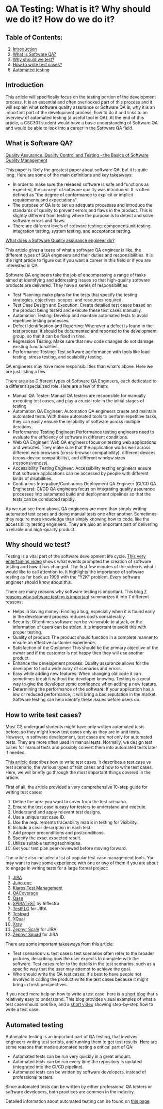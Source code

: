 # QA Testing: What is it? Why should we do it? How do we do it?

## Table of Contents:

1. [Introduction](#introduction-1)
2. [What is Software QA?](#what-is-software-qa-1)
3. [Why should we test?](#why-should-we-test-1)
4. [How to write test cases?](#how-to-write-test-cases-1)
5. [Automated testing](#automated-testing-1)

## Introduction

This article will specifically focus on the testing portion of the development process. It is an essential and often overlooked part of this process and it will explain what software quality assurance or Software QA is, why it is an important part of the development process, how to do it and links to an overview of automated testing (a useful tool in QA). 
At the end of this article, a CSC301 student would have a basic understanding of Software QA and would be able to look into a career in the Software QA field.


## What is Software QA?

[Quality Assurance, Quality Control and Testing - the Basics of Software Quality Management](https://www.altexsoft.com/whitepapers/quality-assurance-quality-control-and-testing-the-basics-of-software-quality-management/)

This paper is likely the greatest paper about software QA, but it is quite long. Here are some of the main definitions and key takeaways:
- In order to make sure the released software is safe and functions as expected, the concept of software quality was introduced. It is often defined as "the degree of conformance to explicit or implicit requirements and expectations".
- The purpose of QA is to set up adequate processes and introduce the standards of quality to prevent errors and flaws in the product. This is slightly different from testing where the purpose is to detect and solve software errors and flaws.
- There are different levels of software testing: component/unit testing, integration testing, system testing, and acceptance testing.

[What does a Software Quality assurance engineer do?](https://www.careerexplorer.com/careers/software-quality-assurance-engineer/)

This article gives a tease of what a software QA engineer is like, the different types of SQA engineers and their duties and responsibilities. It is the right article to figure out if you want a career in this field or if you are interested in QA.

Software QA engineers take the job of encompassing a range of tasks aimed at identifying and addressing issues so that high-quality software products are delivered. They have a series of responsibilities: 

- Test Planning: make plans for the tests that specify the testing strategies, objectives, scopes, and resources required.
- Test Case Design and Execution: Create detailed test cases based on the product being tested and execute these test cases manually.
- Automation Testing: Develop and maintain automated tests to avoid repetitive testing processes.
- Defect Identification and Reporting: Whenever a defect is found in the test process, it should be documented and reported to the development group, so that it can be fixed in time.
- Regression Testing: Make sure that new code changes do not damage existing functionalities.
- Performance Testing: Test software performance with tools like load testing, stress testing, and scalability testing.

QA engineers may have more responsibilities than what's above. Here we are just listing a few.

There are also Different types of Software QA Engineers, each dedicated to a different specialized role. Here are a few of them: 

- Manual QA Tester: Manual QA testers are responsible for manually executing test cases, and play a crucial role in the initial stages of testing.
- Automation QA Engineer: Automation QA engineers create and maintain automated tests. With these automated tools to perform repetitive tasks, they can easily ensure the reliability of software across multiple iterations.
- Performance Testing Engineer: Performance testing engineers need to evaluate the efficiency of software in different conditions.
- Web QA Engineer: Web QA engineers focus on testing web applications and websites. They make sure that the application works well across different web browsers (cross-browser compatibility), different devices (cross-device compatibility), and different window sizes (responsiveness).
- Accessibility Testing Engineer: Accessibility testing engineers ensure that software applications can be accessed by people with different kinds of disabilities.
- Continuous Integration/Continuous Deployment QA Engineer (CI/CD QA Engineers): CI/CD QA engineers focus on integrating quality assurance processes into automated build and deployment pipelines so that the tests can be conducted rapidly.

As we can see from above, QA engineers are more than simply writing automated test cases and doing manual tests one after another. Sometimes they require more knowledge than simply knowing how to code, like the accessibility testing engineers. They are also an important part of delivering a reliable and high-quality product.


## Why should we test?

Testing is a vital part of the software development life cycle.
[This very entertaining video](https://youtu.be/oLc9gVM8FBM) shows what events prompted the creation of software testing and how it has changed. The first few minutes of the video is what I would like to call attention to. It highlights the importance of software testing as far back as 1999 with the "Y2K" problem. Every software engineer should know about this.

There are many reasons why software testing is important. This blog [7 reasons why software testing is important](https://www.indiumsoftware.com/blog/why-software-testing/) summarizes it into 7 different reasons:
- Helps in Saving money: Finding a bug, especially when it is found early in the development process reduces costs considerably.
- Security: Oftentimes software can be vulnerable to attack, or the information of users can be stolen. It is important to avoid this with proper testing.
- Quality of product: The product should function in a complete manner to ensure an effective customer experience.
- Satisfaction of the Customer: This should be the primary objective of the owner and if the customer is not happy then they will use another product.
- Enhance the development process: Quality assurance allows for the developer to find a wide array of scenarios and errors.
- Easy while adding new features: When changing old code it can sometimes break it without the developer knowing. Testing is a great way to give the developer some confidence when adding a new feature.
- Determining the performance of the software: If your application has a low or reduced performance, it will bring a bad reputation in the market. Software testing can help identify these issues before users do.


## How to write test cases?

Most CS undergrad students might have only written automated tests before, so they might know test cases only as they are in unit tests. However, in software development, test cases are not only for automated tests. They are more often used in manual tests. Normally, we design test cases for manual tests and possibly convert them into automated tests later if needed.

[This article](https://www.coursera.org/articles/how-to-write-test-cases) describes how to write test cases. It describes a test case vs test scenario, the various types of test cases and how to write test cases. Here, we will briefly go through the most important things covered in the article. 

First of all, the article provided a very comprehensive 10-step guide for writing test cases:

1. Define the area you want to cover from the test scenario.
2. Ensure the test case is easy for testers to understand and execute.
3. Understand and apply relevant test designs.
4. Use a unique test case ID.
5. Use the requirements traceability matrix in testing for visibility.
6. Include a clear description in each test.
7. Add proper preconditions and postconditions.
8. Specify the exact expected result. 
9. Utilize suitable testing techniques. 
10. Get your test plan peer-reviewed before moving forward.

The article also included a list of popular test case management tools. You may want to have some experience with one or two of them if you are about to engage in writing tests for a large formal project: 

1. [JIRA](https://www.atlassian.com/software/jira)
2. [Juno.one](https://www.juno.one/)
3. [Klaros Test Management](https://www.klaros-testmanagement.com/en/)
4. [QACoverage](https://www.qacoverage.com/)
5. [Qase](https://qase.io/)
6. [SPIRATEST](https://www.inflectra.com/SpiraTest/) by Inflectra
7. [TestFLO](https://marketplace.atlassian.com/apps/1211393/testflo-test-management-for-jira) for JIRA
8. [Testpad](https://testpad.com/)
9. [XQual](https://www.xqual.com/)
10. [Xray](https://www.getxray.app/)
11. [Zephyr Scale](https://marketplace.atlassian.com/apps/1213259/zephyr-scale-test-management-for-jira) for JIRA
12. [Zephyr Squad](https://marketplace.atlassian.com/apps/1014681/zephyr-squad-test-management-for-jira) for JIRA

There are some important takeaways from this article: 

- Test scenarios v.s. test cases: test scenarios often refer to the broader pictures, describing how the user expects to complete with the software. Test cases refer to the details in the test scenarios, such as a specific way that the user may attempt to achieve the goal.
- Who should write the QA test cases: It's best to have people not involved in coding the product write the test cases because it might bring in fresh perspectives.

If you need more help on how to write a test case, here is a [short blog](https://blog.testlodge.com/how-to-write-test-cases-for-software-with-sample/) that's relatively easy to understand. This blog provides visual examples of what a test case should look like, and a [short video](https://www.youtube.com/watch?v=khGa1Rdzd2A) showing step-by-step how to write a test case.

## Automated testing

Automated testing is an important part of QA testing, that involves engineers writing test scripts, and running them to get test results. Here are some reasons that made automated testing a critical part of QA: 

- Automated tests can be run very quickly in a great amount.
- Automated tests can be run every time the repository is updated (integrated into the CI/CD pipeline).
- Automated tests can be written by software developers, instead of professional testers.

Since automated tests can be written by either professional QA testers or software developers, both practices are common in the industry.

Detailed information about automated testing can be found on [this page](./Automated_Testing.md).
